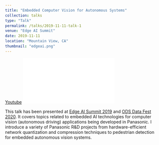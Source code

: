 ```yaml
---
title: "Embedded Computer Vision for Autonomous Systems"
collection: talks
type: "Talk"
permalink: /talks/2019-11-11-talk-1
venue: "Edge AI Summit"
date: 2019-11-11
location: "Mountain View, CA"
thumbnail: "edgeai.png"
---
```


[Youtube](https://www.youtube.com/watch?v=elkZqPJt9xM)
![PDF Slides](/files/datafest_slides_dg.pdf)

This talk has been presented at [Edge AI Summit 2019](https://www.edgeaisummit.com/) and [ODS Data Fest 2020](https://ods.ai/projects/datafest). It covers topics related to embedded AI technologies for computer vision (autonomous driving) applications being developed in Panasonic. I introduce a variety of Panasonic R&D projects from hardware-efficient network quantization and compression techniques to pedestrian detection for embedded autonomous vision systems.